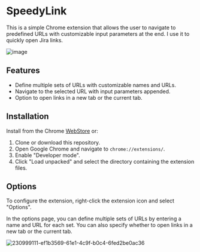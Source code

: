 SpeedyLink
=========================

This is a simple Chrome extension that allows the user to navigate to predefined URLs with customizable input parameters at the end.
I use it to quickly open Jira links.

![image](https://user-images.githubusercontent.com/86125971/230999055-79e3a0de-dc09-4277-a464-a26c51823725.png)

Features
--------

-   Define multiple sets of URLs with customizable names and URLs.
-   Navigate to the selected URL with input parameters appended.
-   Option to open links in a new tab or the current tab.

Installation
------------
Install from the Chrome [WebStore](https://chrome.google.com/webstore/search/SpeedyLink) or:
1.  Clone or download this repository.
2.  Open Google Chrome and navigate to `chrome://extensions/`.
3.  Enable "Developer mode".
4.  Click "Load unpacked" and select the directory containing the extension files.

Options
-----

To configure the extension, right-click the extension icon and select "Options".

In the options page, you can define multiple sets of URLs by entering a name and URL for each set. You can also specify whether to open links in a new tab or the current tab.

![230999111-ef1b3569-61e1-4c9f-b0c4-6fed2be0ac36](https://user-images.githubusercontent.com/86125971/231169023-93ef4535-3c72-4c6b-b162-1d55889c19cc.png)
